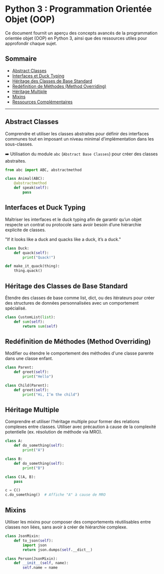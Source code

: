 # Python 3 : Programmation Orientée Objet (OOP)

Ce document fournit un aperçu des concepts avancés de la programmation orientée objet (OOP) en Python 3, ainsi que des ressources utiles pour approfondir chaque sujet.

## Sommaire

- [Abstract Classes](#abstract-classes)
- [Interfaces et Duck Typing](#interfaces-et-duck-typing)
- [Héritage des Classes de Base Standard](#héritage-des-classes-de-base-standard)
- [Redéfinition de Méthodes (Method Overriding)](#redéfinition-de-méthodes-method-overriding)
- [Héritage Multiple](#héritage-multiple)
- [Mixins](#mixins)
- [Ressources Complémentaires](#ressources-complémentaires)

---

## Abstract Classes

Comprendre et utiliser les classes abstraites pour définir des interfaces communes tout en imposant un niveau minimal d’implémentation dans les sous-classes.

➡️ Utilisation du module `abc` (`Abstract Base Classes`) pour créer des classes abstraites.

```python
from abc import ABC, abstractmethod

class Animal(ABC):
    @abstractmethod
    def speak(self):
        pass
```

## Interfaces et Duck Typing

Maîtriser les interfaces et le duck typing afin de garantir qu’un objet respecte un contrat ou protocole sans avoir besoin d’une hiérarchie explicite de classes.

"If it looks like a duck and quacks like a duck, it’s a duck."

```python
class Duck:
    def quack(self):
        print("Quack!")

def make_it_quack(thing):
    thing.quack()
```

## Héritage des Classes de Base Standard

Étendre des classes de base comme list, dict, ou des itérateurs pour créer des structures de données personnalisées avec un comportement spécialisé.

```python
class CustomList(list):
    def sum(self):
        return sum(self)
```

## Redéfinition de Méthodes (Method Overriding)

Modifier ou étendre le comportement des méthodes d'une classe parente dans une classe enfant.

```python
class Parent:
    def greet(self):
        print("Hello")

class Child(Parent):
    def greet(self):
        print("Hi, I’m the child")
```

## Héritage Multiple

Comprendre et utiliser l’héritage multiple pour former des relations complexes entre classes. Utiliser avec précaution à cause de la complexité potentielle (ex. résolution de méthode via MRO).

```python
class A:
    def do_something(self):
        print("A")

class B:
    def do_something(self):
        print("B")

class C(A, B):
    pass

c = C()
c.do_something()  # Affiche "A" à cause de MRO
```

## Mixins

Utiliser les mixins pour composer des comportements réutilisables entre classes non liées, sans avoir à créer de hiérarchie complexe.

```python
class JsonMixin:
    def to_json(self):
        import json
        return json.dumps(self.__dict__)

class Person(JsonMixin):
    def __init__(self, name):
        self.name = name
```
